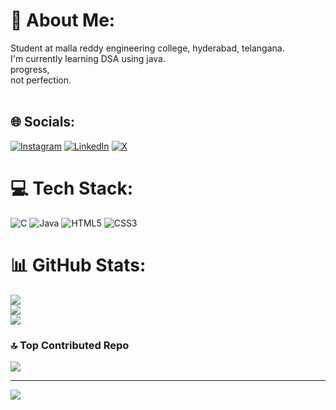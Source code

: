 # 💫 About Me:
Student at malla reddy engineering college, hyderabad, telangana.<br>I'm currently learning DSA using java.<br>progress,<br>not perfection.<br><br>


## 🌐 Socials:
[![Instagram](https://img.shields.io/badge/Instagram-%23E4405F.svg?logo=Instagram&logoColor=white)](https://instagram.com/https://www.instagram.com/mythreyareddy.annadi) [![LinkedIn](https://img.shields.io/badge/LinkedIn-%230077B5.svg?logo=linkedin&logoColor=white)](https://linkedin.com/in/www.linkedin.com/in/mythreyareddy) [![X](https://img.shields.io/badge/X-black.svg?logo=X&logoColor=white)](https://x.com/https://x.com/mythreyareddy_) 

# 💻 Tech Stack:
![C](https://img.shields.io/badge/c-%2300599C.svg?style=for-the-badge&logo=c&logoColor=white) ![Java](https://img.shields.io/badge/java-%23ED8B00.svg?style=for-the-badge&logo=openjdk&logoColor=white) ![HTML5](https://img.shields.io/badge/html5-%23E34F26.svg?style=for-the-badge&logo=html5&logoColor=white) ![CSS3](https://img.shields.io/badge/css3-%231572B6.svg?style=for-the-badge&logo=css3&logoColor=white)
# 📊 GitHub Stats:
![](https://github-readme-stats.vercel.app/api?username=mythreyareddyannadi&theme=transparent&hide_border=false&include_all_commits=false&count_private=false)<br/>
![](https://github-readme-streak-stats.herokuapp.com/?user=mythreyareddyannadi&theme=transparent&hide_border=false)<br/>
![](https://github-readme-stats.vercel.app/api/top-langs/?username=mythreyareddyannadi&theme=transparent&hide_border=false&include_all_commits=false&count_private=false&layout=compact)

### 🔝 Top Contributed Repo
![](https://github-contributor-stats.vercel.app/api?username=mythreyareddyannadi&limit=5&theme=dark&combine_all_yearly_contributions=true)

---
[![](https://visitcount.itsvg.in/api?id=mythreyareddyannadi&icon=2&color=3)](https://visitcount.itsvg.in)

<!-- Proudly created with GPRM ( https://gprm.itsvg.in ) -->
